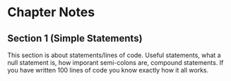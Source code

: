 # Chapter Notes

## Section 1 (Simple Statements)

This section is about statements/lines of code. Useful statements, what a null statement is, how imporant semi-colons are, compound statements. If you have written 100 lines of code you know exactly how it all works.
